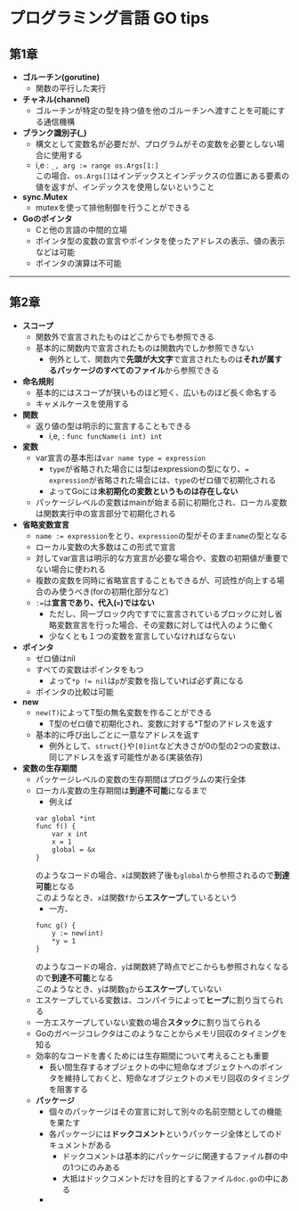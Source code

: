 # プログラミング言語 GO tips

## 第1章
* **ゴルーチン(gorutine)**
  * 関数の平行した実行
* **チャネル(channel)**
  * ゴルーチンが特定の型を持つ値を他のゴルーチンへ渡すことを可能にする通信機構
* **ブランク識別子(\_)**
  * 構文として変数名が必要だが、プログラムがその変数を必要としない場合に使用する  
  * i,e : `_, arg := range os.Args[1:]`  
    この場合、`os.Args[]`はインデックスとインデックスの位置にある要素の値を返すが、インデックスを使用しないということ
* **sync.Mutex**
  * mutexを使って排他制御を行うことができる
* **Goのポインタ**
  * Cと他の言語の中間的立場
  * ポインタ型の変数の宣言やポインタを使ったアドレスの表示、値の表示などは可能
  * ポインタの演算は不可能
***
## 第2章
* **スコープ**
  * 関数外で宣言されたものはどこからでも参照できる
  * 基本的に関数内で宣言されたものは関数内でしか参照できない
    * 例外として、関数内で**先頭が大文字**で宣言されたものは**それが属するパッケージのすべてのファイル**から参照できる
* **命名規則**
  * 基本的にはスコープが狭いものほど短く、広いものほど長く命名する
  * キャメルケースを使用する
* **関数**
  * 返り値の型は明示的に宣言することもできる
    * i,e, : `func funcName(i int) int`
* **変数**
  * var宣言の基本形は`var name type = expression`
    * `type`が省略された場合には型はexpressionの型になり、`= expression`が省略された場合には、`type`のゼロ値で初期化される
    * よってGoには**未初期化の変数というものは存在しない**
  * パッケージレベルの変数はmainが始まる前に初期化され、ローカル変数は関数実行中の宣言部分で初期化される
* **省略変数宣言**
  * `name := expression`をとり、`expression`の型がそのまま`name`の型となる
  * ローカル変数の大多数はこの形式で宣言
  * 対してvar宣言は明示的な方宣言が必要な場合や、変数の初期値が重要でない場合に使われる
  * 複数の変数を同時に省略宣言することもできるが、可読性が向上する場合のみ使うべき(forの初期化部分など)
  * `:=`は**宣言であり、代入(`=`)ではない**
    * ただし、同一ブロック内ですでに宣言されているブロックに対し省略変数宣言を行った場合、その変数に対しては代入のように働く
    * 少なくとも１つの変数を宣言していなければならない
* **ポインタ**
  * ゼロ値はnil
  * すべての変数はポインタをもつ
    * よって`*p != nil`は`p`が変数を指していれば必ず真になる
  * ポインタの比較は可能
* **new**
  * `new(T)`によってT型の無名変数を作ることができる
    * T型のゼロ値で初期化され、変数に対する\*T型のアドレスを返す
  * 基本的に呼び出しごとに一意なアドレスを返す
    * 例外として、`struct{}`や`[0]int`など大きさが0の型の2つの変数は、同じアドレスを返す可能性がある(実装依存)
* **変数の生存期間**
  * パッケージレベルの変数の生存期間はプログラムの実行全体
  * ローカル変数の生存期間は**到達不可能**になるまで
    * 例えば  
    ```
    var global *int
    func f() {
        var x int
        x = 1
        global = &x
    }
    ```
    のようなコードの場合、`x`は関数終了後も`global`から参照されるので**到達可能**となる  
    このようなとき、`x`は関数`f`から**エスケープ**しているという
    * 一方、
    ```
    func g() {
        y := new(int)
        *y = 1
    }
    ```
    のようなコードの場合、`y`は関数終了時点でどこからも参照されなくなるので**到達不可能**となる  
    このようなとき、`y`は関数`g`から**エスケープ**していない
  * エスケープしている変数は、コンパイラによって**ヒープ**に割り当てられる
  * 一方エスケープしていない変数の場合**スタック**に割り当てられる
  * Goのガベージコレクタはこのようなことからメモリ回収のタイミングを知る
  * 効率的なコードを書くためには生存期間について考えることも重要
    * 長い間生存するオブジェクトの中に短命なオブジェクトへのポインタを維持しておくと、短命なオブジェクトのメモリ回収のタイミングを阻害する
  * **パッケージ**
    * 個々のパッケージはその宣言に対して別々の名前空間としての機能を果たす
    * 各パッケージには**ドックコメント**というパッケージ全体としてのドキュメントがある
      * ドックコメントは基本的にパッケージに関連するファイル群の中の1つにのみある
      * 大抵はドックコメントだけを目的とするファイル`doc.go`の中にある
    * 
